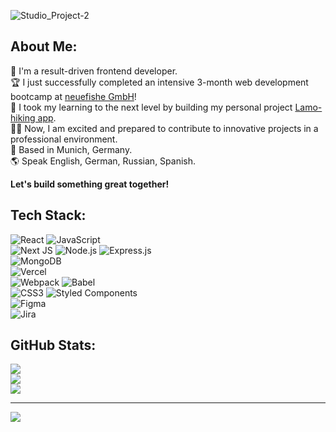 ![Studio_Project-2](https://user-images.githubusercontent.com/123622878/234026269-b29e4a9f-7745-4303-b994-dbd2bb60078d.jpeg)

## About Me:
🚀  I'm a result-driven frontend developer.<br>🏆 I just successfully completed an intensive 3-month web development bootcamp at [neuefishe GmbH](https://www.neuefische.de/en)! <br>🥳 I took my learning to the next level by building my personal project [Lamo-hiking app](https://github.com/Dariastep/Lamo-hiking-app-capstone-project).<br>👩‍💻 Now, I am excited and prepared to contribute to innovative projects in a professional environment. <br>🥨 Based in Munich, Germany.<br>🌎 Speak English, German, Russian, Spanish.<br> 

**Let's build something great together!**

## Tech Stack:
![React](https://img.shields.io/badge/react-%2320232a.svg?style=flat&logo=react&logoColor=%2361DAFB)
![JavaScript](https://img.shields.io/badge/javascript-%23323330.svg?style=flat&logo=javascript&logoColor=%23F7DF1E) <br>
![Next JS](https://img.shields.io/badge/Next-black?style=flat&logo=next.js&logoColor=white) ![Node.js](https://img.shields.io/badge/Node%20js-339933?style=flat&logo=nodedotjs&logoColor=white) ![Express.js](https://img.shields.io/badge/express.js-%23404d59.svg?style=flat&logo=express&logoColor=%2361DAFB) <br>
![MongoDB](https://img.shields.io/badge/MongoDB-%234ea94b.svg?style=flat&logo=mongodb&logoColor=white) <br>
![Vercel](https://img.shields.io/badge/vercel-%23000000.svg?style=flat&logo=vercel&logoColor=white) <br>
![Webpack](https://img.shields.io/badge/webpack-%238DD6F9.svg?style=flat&logo=webpack&logoColor=black) 
![Babel](https://img.shields.io/badge/Babel-F9DC3e?style=flat&logo=babel&logoColor=black) <br>
![CSS3](https://img.shields.io/badge/css3-%231572B6.svg?style=flat&logo=css3&logoColor=white) ![Styled Components](https://img.shields.io/badge/styled--components-DB7093?style=flat&logo=styled-components&logoColor=white)  <br> ![Figma](https://img.shields.io/badge/figma-%23F24E1E.svg?style=flat&logo=figma&logoColor=white)  <br>  ![Jira](https://img.shields.io/badge/jira-%230A0FFF.svg?style=flat&logo=jira&logoColor=white)

## GitHub Stats:
![](https://github-readme-stats.vercel.app/api?username=dariastep&theme=vue&hide_border=false&include_all_commits=false&count_private=false)<br/>
![](https://github-readme-streak-stats.herokuapp.com/?user=dariastep&theme=vue&hide_border=false)<br/>
![](https://github-readme-stats.vercel.app/api/top-langs/?username=dariastep&theme=vue&hide_border=false&include_all_commits=false&count_private=false&layout=compact)

---
[![](https://visitcount.itsvg.in/api?id=dariastep&icon=1&color=1)](https://visitcount.itsvg.in)

